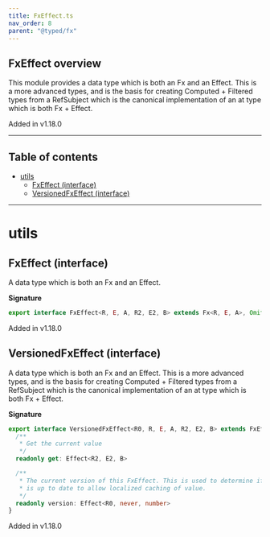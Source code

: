 ```yaml
---
title: FxEffect.ts
nav_order: 8
parent: "@typed/fx"
---
```


## FxEffect overview

This module provides a data type which is both an Fx and an Effect. This is a more advanced types, and is the basis
for creating Computed + Filtered types from a RefSubject which is the canonical implementation of
an at type which is both Fx + Effect.

Added in v1.18.0

---

<h2 class="text-delta">Table of contents</h2>

- [utils](#utils)
  - [FxEffect (interface)](#fxeffect-interface)
  - [VersionedFxEffect (interface)](#versionedfxeffect-interface)

---

# utils

## FxEffect (interface)

A data type which is both an Fx and an Effect.

**Signature**

```ts
export interface FxEffect<R, E, A, R2, E2, B> extends Fx<R, E, A>, Omit<Effect<R2, E2, B>, TypeId> {}
```

Added in v1.18.0

## VersionedFxEffect (interface)

A data type which is both an Fx and an Effect. This is a more advanced types, and is the basis
for creating Computed + Filtered types from a RefSubject which is the canonical implementation of
an at type which is both Fx + Effect.

**Signature**

```ts
export interface VersionedFxEffect<R0, R, E, A, R2, E2, B> extends FxEffect<R, E, A, R2, E2, B> {
  /**
   * Get the current value
   */
  readonly get: Effect<R2, E2, B>

  /**
   * The current version of this FxEffect. This is used to determine if the current value
   * is up to date to allow localized caching of value.
   */
  readonly version: Effect<R0, never, number>
}
```

Added in v1.18.0
